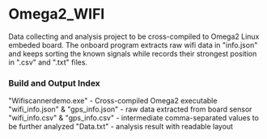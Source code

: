 # Omega2_WIFI
Data collecting and analysis project to be cross-compiled to Omega2 Linux embeded board. The onboard program extracts raw wifi data in "info.json" and keeps sorting the known signals while records their strongest position in ".csv" and ".txt" files.

### Build and Output Index
"Wifiscannerdemo.exe" - Cross-compiled Omega2 executable
"wifi_info.json" & "gps_info.json" - raw data extracted from board sensor
"wifi_info.csv" & "gps_info.csv" - intermediate comma-separated values to be further analyzed
"Data.txt" - analysis result with readable layout
